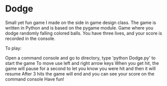 # Dodge
Small yet fun game I made on the side in game design class. The game is written in Python and is based on the pygame module. Game where you dodge randomly falling colored balls. You have three lives, and your score is recorded in the console.


To play:

Open a command console and go to directory, type 'python Dodge.py' to start the game
To move use left and right arrow keys
When you get hit, the game will pause for a second to let you know you were hit and then it will resume
After 3 hits the game will end and you can see your score on the command console
Have fun!
